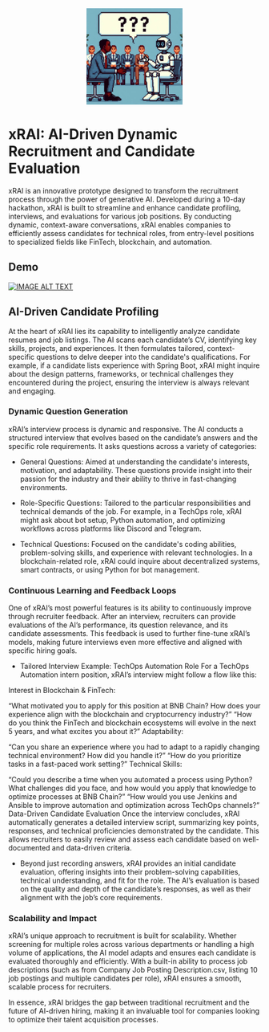 <div align="center">
	<img src="img.jpeg" width = "192">
</div>

# xRAI: AI-Driven Dynamic Recruitment and Candidate Evaluation
xRAI is an innovative prototype designed to transform the recruitment process through the power of generative AI. Developed during a 10-day hackathon, xRAI is built to streamline and enhance candidate profiling, interviews, and evaluations for various job positions. By conducting dynamic, context-aware conversations, xRAI enables companies to efficiently assess candidates for technical roles, from entry-level positions to specialized fields like FinTech, blockchain, and automation.

## Demo
[![IMAGE ALT TEXT](http://img.youtube.com/vi/thSdbbfLNLY/0.jpg)](http://www.youtube.com/watch?v=thSdbbfLNLY)

## AI-Driven Candidate Profiling
At the heart of xRAI lies its capability to intelligently analyze candidate resumes and job listings. The AI scans each candidate’s CV, identifying key skills, projects, and experiences. It then formulates tailored, context-specific questions to delve deeper into the candidate's qualifications. For example, if a candidate lists experience with Spring Boot, xRAI might inquire about the design patterns, frameworks, or technical challenges they encountered during the project, ensuring the interview is always relevant and engaging.

### Dynamic Question Generation
xRAI’s interview process is dynamic and responsive. The AI conducts a structured interview that evolves based on the candidate’s answers and the specific role requirements. It asks questions across a variety of categories:

- General Questions: Aimed at understanding the candidate's interests, motivation, and adaptability. These questions provide insight into their passion for the industry and their ability to thrive in fast-changing environments.

- Role-Specific Questions: Tailored to the particular responsibilities and technical demands of the job. For example, in a TechOps role, xRAI might ask about bot setup, Python automation, and optimizing workflows across platforms like Discord and Telegram.

- Technical Questions: Focused on the candidate's coding abilities, problem-solving skills, and experience with relevant technologies. In a blockchain-related role, xRAI could inquire about decentralized systems, smart contracts, or using Python for bot management.

### Continuous Learning and Feedback Loops
One of xRAI’s most powerful features is its ability to continuously improve through recruiter feedback. After an interview, recruiters can provide evaluations of the AI’s performance, its question relevance, and its candidate assessments. This feedback is used to further fine-tune xRAI’s models, making future interviews even more effective and aligned with specific hiring goals.

- Tailored Interview Example: TechOps Automation Role
For a TechOps Automation intern position, xRAI’s interview might follow a flow like this:

Interest in Blockchain & FinTech:

“What motivated you to apply for this position at BNB Chain? How does your experience align with the blockchain and cryptocurrency industry?”
“How do you think the FinTech and blockchain ecosystems will evolve in the next 5 years, and what excites you about it?”
Adaptability:

“Can you share an experience where you had to adapt to a rapidly changing technical environment? How did you handle it?”
“How do you prioritize tasks in a fast-paced work setting?”
Technical Skills:

“Could you describe a time when you automated a process using Python? What challenges did you face, and how would you apply that knowledge to optimize processes at BNB Chain?”
“How would you use Jenkins and Ansible to improve automation and optimization across TechOps channels?”
Data-Driven Candidate Evaluation
Once the interview concludes, xRAI automatically generates a detailed interview script, summarizing key points, responses, and technical proficiencies demonstrated by the candidate. This allows recruiters to easily review and assess each candidate based on well-documented and data-driven criteria.

- Beyond just recording answers, xRAI provides an initial candidate evaluation, offering insights into their problem-solving capabilities, technical understanding, and fit for the role. The AI’s evaluation is based on the quality and depth of the candidate’s responses, as well as their alignment with the job’s core requirements.

### Scalability and Impact
xRAI’s unique approach to recruitment is built for scalability. Whether screening for multiple roles across various departments or handling a high volume of applications, the AI model adapts and ensures each candidate is evaluated thoroughly and efficiently. With a built-in ability to process job descriptions (such as from Company Job Posting Description.csv, listing 10 job postings and multiple candidates per role), xRAI ensures a smooth, scalable process for recruiters.

In essence, xRAI bridges the gap between traditional recruitment and the future of AI-driven hiring, making it an invaluable tool for companies looking to optimize their talent acquisition processes.
